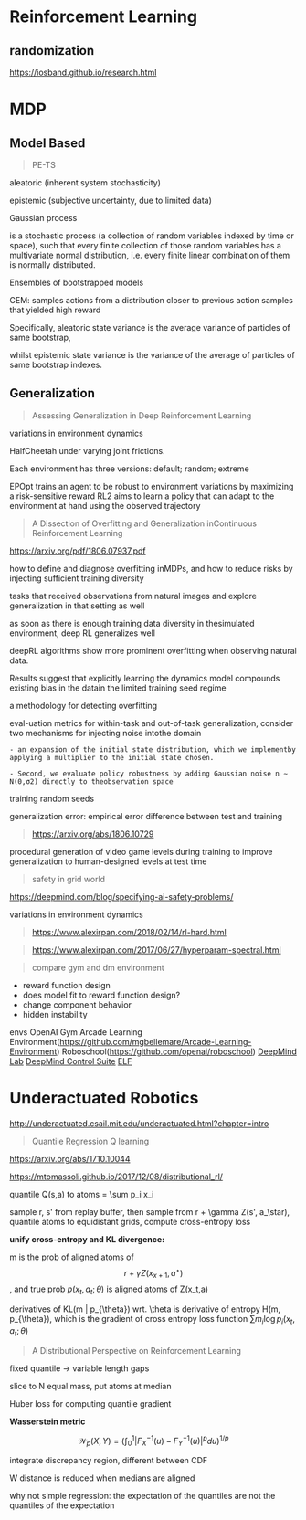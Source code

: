 # Reinforcement Learning

## randomization

https://iosband.github.io/research.html

# MDP

## Model Based

> PE-TS

aleatoric (inherent system stochasticity) 

epistemic (subjective uncertainty, due to limited data)

Gaussian process 

  is a stochastic process (a collection of random variables indexed by time or space), such that every finite collection of those random variables has a multivariate normal distribution, i.e. every finite linear combination of them is normally distributed.

Ensembles of bootstrapped models

CEM: samples actions from a distribution closer to previous action samples that yielded high reward

Specifically, aleatoric state variance is the average variance of particles of same bootstrap, 

whilst epistemic state variance is the variance of the average of particles of same bootstrap indexes.

## Generalization

> Assessing Generalization in Deep Reinforcement Learning

variations in environment dynamics

HalfCheetah under varying joint frictions.

Each environment has three versions:
default; random; extreme

EPOpt trains an agent to be robust to environment variations by maximizing a risk-sensitive reward
RL2 aims to learn a policy that can adapt to the environment at hand using the observed trajectory

> A Dissection of Overfitting and Generalization inContinuous Reinforcement Learning

https://arxiv.org/pdf/1806.07937.pdf

how to define and diagnose overfitting inMDPs, and how to reduce risks by injecting sufficient training diversity

tasks that received observations from natural images and explore generalization in that setting as well

as soon as there is enough training data diversity in thesimulated environment, deep RL generalizes well

deepRL algorithms show more prominent overfitting when observing natural data.

Results suggest that explicitly learning the dynamics model compounds existing bias in the datain the limited training seed regime

a methodology for detecting overfitting

eval-uation metrics for within-task and out-of-task generalization, consider two mechanisms for injecting noise intothe domain

    - an expansion of the initial state distribution, which we implementby applying a multiplier to the initial state chosen.

    - Second, we evaluate policy robustness by adding Gaussian noise n ∼ N(0,σ2) directly to theobservation space

training random seeds

generalization error: empirical error difference between test and training

> https://arxiv.org/abs/1806.10729

procedural generation of video game levels during training to improve generalization to human-designed levels at test time

> safety in grid world

https://deepmind.com/blog/specifying-ai-safety-problems/

variations in environment dynamics

> https://www.alexirpan.com/2018/02/14/rl-hard.html

> https://www.alexirpan.com/2017/06/27/hyperparam-spectral.html

> compare gym and dm environment

- reward function design
- does model fit to reward function design?
- change component behavior
- hidden instability

envs
  OpenAI Gym
  Arcade Learning Environment(https://github.com/mgbellemare/Arcade-Learning-Environment)
  Roboschool(https://github.com/openai/roboschool)
  [DeepMind Lab](https://github.com/deepmind/lab)
  [DeepMind Control Suite](https://github.com/deepmind/dm_control)
  [ELF](https://github.com/facebookresearch/ELF)

# Underactuated Robotics
http://underactuated.csail.mit.edu/underactuated.html?chapter=intro

> Quantile Regression Q learning

https://arxiv.org/abs/1710.10044

https://mtomassoli.github.io/2017/12/08/distributional_rl/

quantile Q(s,a) to atoms = \sum p_i x_i

sample r, s' from replay buffer, then sample from r + \gamma Z(s', a_\star), quantile atoms to equidistant grids, compute cross-entropy loss

**unify cross-entropy and KL divergence:**

m is the prob of aligned atoms of $$ r + \gamma Z(x_{x+1}, a^{\star}) $$, and true prob $p(x_t, a_t; \theta)$ is aligned atoms of Z(x_t,a)

derivatives of KL(m | p_{\theta}) wrt. \theta is derivative of entropy H(m, p_{\theta}), which is the gradient of cross entropy loss function $\sum m_i \log p_i(x_t, a_t; \theta)$

> A Distributional Perspective on Reinforcement Learning

fixed quantile -> variable length gaps

slice to N equal mass, put atoms at median

Huber loss for computing quantile gradient

**Wasserstein metric**

$$\mathcal{W}_{p}(X,Y)=\left(\int_{0}^{1}\left|F_{X}^{-1}(u)-F_{Y}^{-1}(u)\right|^{p}du\right)^{1/p}$$

integrate discrepancy region, different between CDF

W distance is reduced when medians are aligned

why not simple regression:  the expectation of the quantiles are not the quantiles of the expectation
